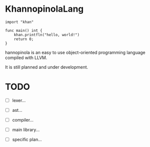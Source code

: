 # KhannopinolaLang
```
import "khan"

func main() int {
    khan.printfln("hello, world!")
    return 0;
}
```
hannopinola is an easy to use object-oriented programming language compiled with LLVM.

It is still planned and under development.
# TODO
- [ ] lexer...    
- [ ] ast...      
- [ ] compiler... 

- [ ] main library...  
- [ ] specific plan... 

